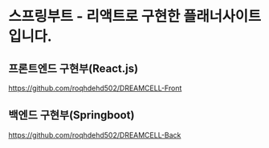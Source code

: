 # 스프링부트 - 리액트로 구현한 플래너사이트입니다.


## 프론트엔드 구현부(React.js)
https://github.com/roqhdehd502/DREAMCELL-Front


## 백엔드 구현부(Springboot)
https://github.com/roqhdehd502/DREAMCELL-Back
